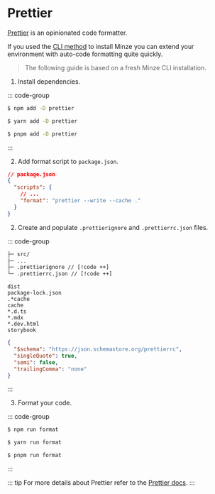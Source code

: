 # Prettier

[Prettier](https://prettier.io) is an opinionated code formatter.

If you used the [CLI method](/guide/installation#cli) to install Minze you can extend your environment with auto-code formatting quite quickly.

> The following guide is based on a fresh Minze CLI installation.

1. Install dependencies.

::: code-group

```bash [npm]
$ npm add -D prettier
```

```bash [yarn]
$ yarn add -D prettier
```

```bash [pnpm]
$ pnpm add -D prettier
```

:::

2. Add format script to `package.json`.

```json
// package.json
{
  "scripts": {
    // ...
    "format": "prettier --write --cache ."
  }
}
```

2. Create and populate `.prettierignore` and `.prettierrc.json` files.

::: code-group

```txt [files]
├─ src/
├─ ...
├─ .prettierignore // [!code ++]
└─ .prettierrc.json // [!code ++]
```

```[.prettierignore]
dist
package-lock.json
.*cache
cache
*.d.ts
*.mdx
*.dev.html
storybook
```

```json [.prettierrc.json]
{
  "$schema": "https://json.schemastore.org/prettierrc",
  "singleQuote": true,
  "semi": false,
  "trailingComma": "none"
}
```

:::

3. Format your code.

::: code-group

```bash [npm]
$ npm run format
```

```bash [yarn]
$ yarn run format
```

```bash [pnpm]
$ pnpm run format
```

:::

::: tip
For more details about Prettier refer to the [Prettier docs](https://prettier.io).
:::
